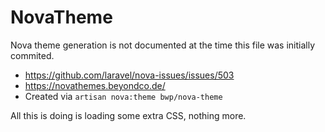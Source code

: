 # NovaTheme

Nova theme generation is not documented at the time this file was initially commited.

* https://github.com/laravel/nova-issues/issues/503
* https://novathemes.beyondco.de/
* Created via `artisan nova:theme bwp/nova-theme`

All this is doing is loading some extra CSS, nothing more.